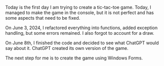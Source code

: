 Today is the first day I am trying to create a tic-tac-toe game. Today, I managed to make the game in the console, but it is not perfect and has some aspects that need to be fixed.

On June 3, 2024, I refactored everything into functions, added exception handling, but some errors remained. I also forgot to account for a draw.

On June 8th, I finished the code and decided to see what ChatGPT would say about it. ChatGPT created its own version of the game.

The next step for me is to create the game using Windows Forms.
